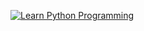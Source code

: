 [![Learn Python Programming](https://img.youtube.com/vi/Ee7Qx21E56I/0.jpg)](https://youtu.be/Ee7Qx21E56I)
